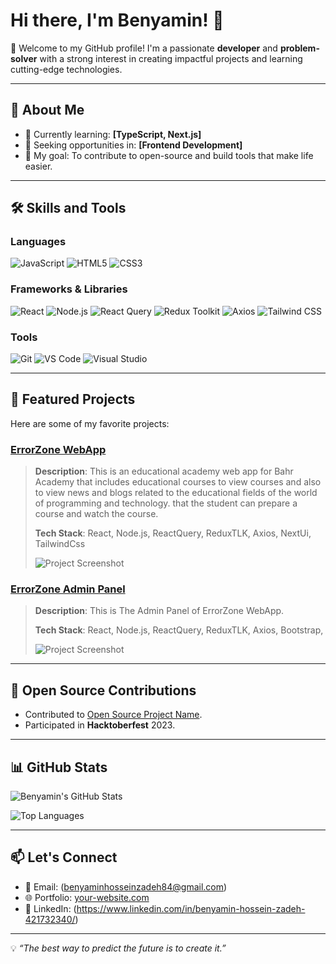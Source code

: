 # Hi there, I'm Benyamin! 👋

🌟 Welcome to my GitHub profile! I'm a passionate **developer** and **problem-solver** with a strong interest in creating impactful projects and learning cutting-edge technologies. 

---

## 🚀 About Me
- 🌱 Currently learning: **[TypeScript, Next.js]**
- 💼 Seeking opportunities in: **[Frontend Development]**
- 🎯 My goal: To contribute to open-source and build tools that make life easier.

---

## 🛠️ Skills and Tools
### Languages
![JavaScript](https://img.shields.io/badge/JavaScript-F7DF1E?style=for-the-badge&logo=javascript&logoColor=black)
![HTML5](https://img.shields.io/badge/HTML5-E34F26?style=for-the-badge&logo=html5&logoColor=white)
![CSS3](https://img.shields.io/badge/CSS3-1572B6?style=for-the-badge&logo=css3&logoColor=white)

### Frameworks & Libraries
![React](https://img.shields.io/badge/React-61DAFB?style=for-the-badge&logo=react&logoColor=black)
![Node.js](https://img.shields.io/badge/Node.js-339933?style=for-the-badge&logo=node.js&logoColor=white)
![React Query](https://img.shields.io/badge/React_Query-FF4154?style=for-the-badge&logo=react-query&logoColor=white)
![Redux Toolkit](https://img.shields.io/badge/Redux_Toolkit-764ABC?style=for-the-badge&logo=redux&logoColor=white)
![Axios](https://img.shields.io/badge/Axios-5A29E4?style=for-the-badge&logo=axios&logoColor=white)
![Tailwind CSS](https://img.shields.io/badge/Tailwind_CSS-06B6D4?style=for-the-badge&logo=tailwindcss&logoColor=white)


### Tools
![Git](https://img.shields.io/badge/Git-F05032?style=for-the-badge&logo=git&logoColor=white)
![VS Code](https://img.shields.io/badge/VS%20Code-007ACC?style=for-the-badge&logo=visual-studio-code&logoColor=white)
![Visual Studio](https://img.shields.io/badge/Visual_Studio-5C2D91?style=for-the-badge&logo=visual-studio&logoColor=white)

---

## 📌 Featured Projects
Here are some of my favorite projects:

### [ErrorZone WebApp](https://github.com/academy-react-summer1403/ErrorZone-project)
> **Description**: This is an educational academy web app for Bahr Academy that includes educational courses to view courses and also to view news and blogs related to the educational fields of the world of programming and technology. 
that the student can prepare a course and watch the course.
> 
> **Tech Stack**: React, Node.js, ReactQuery, ReduxTLK, Axios, NextUi, TailwindCss
>
> ![Project Screenshot](https://www.imghippo.com/i/Co9252GIY.jpg)

### [ErrorZone Admin Panel](https://github.com/academy-react-summer1403/ErrorZone-Admin)
> **Description**: This is The Admin Panel of ErrorZone WebApp.
>
> **Tech Stack**: React, Node.js, ReactQuery, ReduxTLK, Axios, Bootstrap,
>
> ![Project Screenshot](https://www.imghippo.com/i/zxNF8564yDk.jpg)

---

## 🌟 Open Source Contributions
- Contributed to [Open Source Project Name](https://github.com/example/repo).
- Participated in **Hacktoberfest** 2023.

---

## 📊 GitHub Stats
![Benyamin's GitHub Stats](https://github-readme-stats.vercel.app/api?username=BenyaminHossein-zadeh&show_icons=true&theme=radical)

![Top Languages](https://github-readme-stats.vercel.app/api/top-langs/?username=BenyaminHossein-zadeh&layout=compact&theme=radical)

---

## 📫 Let's Connect
- 📧 Email: (benyaminhosseinzadeh84@gmail.com)
- 🌐 Portfolio: [your-website.com](https://your-website.com)
- 💼 LinkedIn: (https://www.linkedin.com/in/benyamin-hossein-zadeh-421732340/)

---

💡 *“The best way to predict the future is to create it.”*
